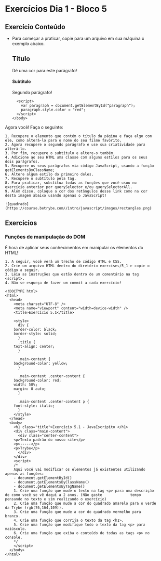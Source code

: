 # Exercícios Dia 1 - Bloco 5

## Exercício Conteúdo

- Para começar a praticar, copie para um arquivo em sua máquina o exemplo abaixo.

	<!DOCTYPE html>
	<html>
	  <body>
	    <h2 id="page-title">Título</h2>
	    <p id="paragraph">Dê uma cor para este parágrafo!</p>
	    <h4 id="subtitle">Subtítulo</h4>
	    <p id="second-paragraph">Segundo parágrafo!</p>

	    <script>
	      var paragraph = document.getElementById("paragraph");
	      paragraph.style.color = "red";
	    </script>
	  </body>
	</html>
	
Agora você! Faça o seguinte:

	1. Recupere o elemento que contém o título da página e faça algo com ele, como alterá-lo para o nome do seu filme favorito.
	2. Agora recupere o segundo parágrafo e use sua criatividade para alterá-lo.
	3. Por fim, recupere o subtítulo e altere-o também.
	4. Adicione ao seu HTML uma classe com alguns estilos para os seus dois parágrafos.
	5. Recupere os seus parágrafos via código JavaScript, usando a função getElementsByClassName;
	6. Altere algum estilo do primeiro deles.
	7. Recupere o subtítulo pela tag.
	8. Para praticar, substitua todas as funções que você usou no exercício anterior por querySelector e/ou querySelectorAll.
	9. Além disso, coloque a cor dos retângulos desse link como na cor desta imagem abaixo usando apenas o JavaScript!

	![quadrado](https://course.betrybe.com//intro/javascript/images/rectangles.png)

## Exercícios

### Funções de manipulação do DOM

É hora de aplicar seus conhecimentos em manipular os elementos do HTML!

	1. A seguir, você verá um trecho de código HTML e CSS.
	2. Crie um arquivo HTML dentro do diretório exercises/5_1 e copie o código a seguir.
	3. Leia as instruções que estão dentro de um comentário na tag <script>.
	4. Não se esqueça de fazer um commit a cada exercício!
	
	<!DOCTYPE html>
	<html>
	  <head>
	    <meta charset="UTF-8" />
	    <meta name="viewport" content="width=device-width" />
	    <title>Exercício 5.1</title>

	    <style>
	      div {
		border-color: black;
		border-style: solid;
	      }
	      .title {
		text-align: center;
	      }

	      .main-content {
		background-color: yellow;
	      }

	      .main-content .center-content {
		background-color: red;
		width: 50%;
		margin: 0 auto;
	      }

	      .main-content .center-content p {
		font-style: italic;
	      }
	    </style>
	  </head>
	  <body>
	    <h1 class="title">Exercício 5.1 - JavaEscripito </h1>
	    <div class="main-content">
	      <div class="center-content">
		<p>Texto padrão do nosso site</p>
		<p>-----</p>
		<p>Trybe</p>
	      </div>
	    </div>
	    <script>
		/*
		Aqui você vai modificar os elementos já existentes utilizando apenas as funções:
		- document.getElementById()
		- document.getElementsByClassName()
		- document.getElementsByTagName()
		1. Crie uma função que mude o texto na tag <p> para uma descrição de como você se vê daqui a 2 anos. (Não gaste  			tempo pensando no texto e sim realizando o exercício)
		2. Crie uma função que mude a cor do quadrado amarelo para o verde da Trybe (rgb(76,164,109)).
		3. Crie uma função que mude a cor do quadrado vermelho para branco.
		4. Crie uma função que corrija o texto da tag <h1>.
		5. Crie uma função que modifique todo o texto da tag <p> para maiúsculo.
		6. Crie uma função que exiba o conteúdo de todas as tags <p> no console.
		*/
	    </script>
	  </body>
	</html>

